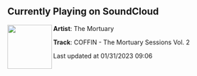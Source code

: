 ## Currently Playing on SoundCloud

[<img align="left" width="100" src="https://i1.sndcdn.com/artworks-n49BzQsKFl8NOWhh-BXV22g-t500x500.jpg">](https://soundcloud.com/themortuary/volumetwo)

**Artist**: The Mortuary 

**Track**: COFFIN - The Mortuary Sessions Vol. 2

Last updated at 01/31/2023 09:06
